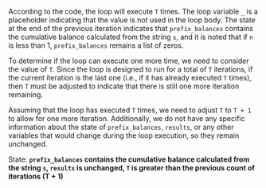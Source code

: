 According to the code, the loop will execute `T` times. The loop variable `_` is a placeholder indicating that the value is not used in the loop body. The state at the end of the previous iteration indicates that `prefix_balances` contains the cumulative balance calculated from the string `s`, and it is noted that if `n` is less than 1, `prefix_balances` remains a list of zeros. 

To determine if the loop can execute one more time, we need to consider the value of `T`. Since the loop is designed to run for a total of `T` iterations, if the current iteration is the last one (i.e., if it has already executed `T` times), then `T` must be adjusted to indicate that there is still one more iteration remaining.

Assuming that the loop has executed `T` times, we need to adjust `T` to `T + 1` to allow for one more iteration. Additionally, we do not have any specific information about the state of `prefix_balances`, `results`, or any other variables that would change during the loop execution, so they remain unchanged.

State: **`prefix_balances` contains the cumulative balance calculated from the string `s`, `results` is unchanged, `T` is greater than the previous count of iterations (T + 1)**